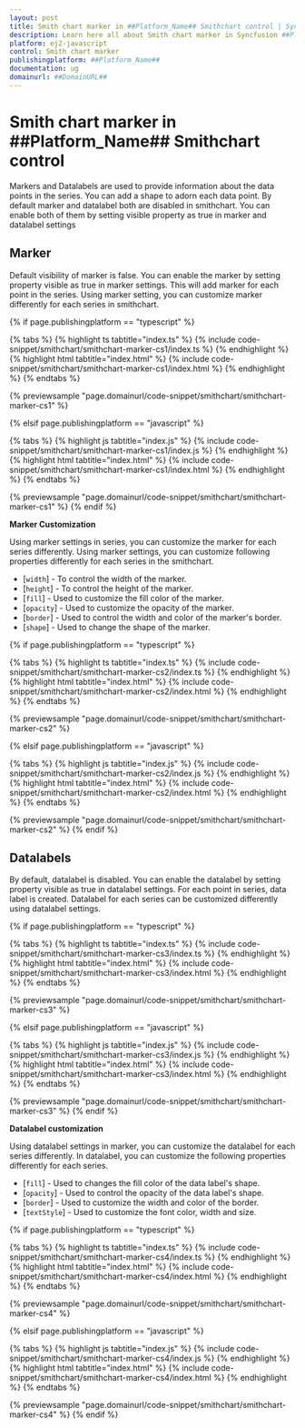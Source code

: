 ```yaml
---
layout: post
title: Smith chart marker in ##Platform_Name## Smithchart control | Syncfusion
description: Learn here all about Smith chart marker in Syncfusion ##Platform_Name## Smithchart control of Syncfusion Essential JS 2 and more.
platform: ej2-javascript
control: Smith chart marker 
publishingplatform: ##Platform_Name##
documentation: ug
domainurl: ##DomainURL##
---
```


<!-- markdownlint-disable MD036 -->

# Smith chart marker in ##Platform_Name## Smithchart control

Markers and Datalabels are used to provide information about the data points in the series. You can add a shape to adorn each data point. By default marker and datalabel both are disabled in smithchart. You can enable both of them by setting visible property as true in marker and datalabel settings

## Marker

Default visibility of marker is false. You can enable the marker by setting property visible as true in marker settings. This will add marker for each point in the series. Using marker setting, you can customize marker differently for each series in smithchart.

{% if page.publishingplatform == "typescript" %}

 {% tabs %}
{% highlight ts tabtitle="index.ts" %}
{% include code-snippet/smithchart/smithchart-marker-cs1/index.ts %}
{% endhighlight %}
{% highlight html tabtitle="index.html" %}
{% include code-snippet/smithchart/smithchart-marker-cs1/index.html %}
{% endhighlight %}
{% endtabs %}
        
{% previewsample "page.domainurl/code-snippet/smithchart/smithchart-marker-cs1" %}

{% elsif page.publishingplatform == "javascript" %}

{% tabs %}
{% highlight js tabtitle="index.js" %}
{% include code-snippet/smithchart/smithchart-marker-cs1/index.js %}
{% endhighlight %}
{% highlight html tabtitle="index.html" %}
{% include code-snippet/smithchart/smithchart-marker-cs1/index.html %}
{% endhighlight %}
{% endtabs %}

{% previewsample "page.domainurl/code-snippet/smithchart/smithchart-marker-cs1" %}
{% endif %}

**Marker Customization**

Using marker settings in series, you can customize the marker for each series differently. Using marker settings, you can customize following properties differently for each series in the smithchart.

* [`width`] - To control the width of the marker.
* [`height`] - To control the height of the marker.
* [`fill`] - Used to customize the fill color of the marker.
* [`opacity`] - Used to customize the opacity of the marker.
* [`border`] - Used to control the width and color of the marker's border.
* [`shape`] - Used to change the shape of the marker.

{% if page.publishingplatform == "typescript" %}

 {% tabs %}
{% highlight ts tabtitle="index.ts" %}
{% include code-snippet/smithchart/smithchart-marker-cs2/index.ts %}
{% endhighlight %}
{% highlight html tabtitle="index.html" %}
{% include code-snippet/smithchart/smithchart-marker-cs2/index.html %}
{% endhighlight %}
{% endtabs %}
        
{% previewsample "page.domainurl/code-snippet/smithchart/smithchart-marker-cs2" %}

{% elsif page.publishingplatform == "javascript" %}

{% tabs %}
{% highlight js tabtitle="index.js" %}
{% include code-snippet/smithchart/smithchart-marker-cs2/index.js %}
{% endhighlight %}
{% highlight html tabtitle="index.html" %}
{% include code-snippet/smithchart/smithchart-marker-cs2/index.html %}
{% endhighlight %}
{% endtabs %}

{% previewsample "page.domainurl/code-snippet/smithchart/smithchart-marker-cs2" %}
{% endif %}

## Datalabels

By default, datalabel is disabled. You can enable the datalabel by setting property visible as true in datalabel settings. For each point in series, data label is created. Datalabel for each series can be customized differently using datalabel settings.

{% if page.publishingplatform == "typescript" %}

 {% tabs %}
{% highlight ts tabtitle="index.ts" %}
{% include code-snippet/smithchart/smithchart-marker-cs3/index.ts %}
{% endhighlight %}
{% highlight html tabtitle="index.html" %}
{% include code-snippet/smithchart/smithchart-marker-cs3/index.html %}
{% endhighlight %}
{% endtabs %}
        
{% previewsample "page.domainurl/code-snippet/smithchart/smithchart-marker-cs3" %}

{% elsif page.publishingplatform == "javascript" %}

{% tabs %}
{% highlight js tabtitle="index.js" %}
{% include code-snippet/smithchart/smithchart-marker-cs3/index.js %}
{% endhighlight %}
{% highlight html tabtitle="index.html" %}
{% include code-snippet/smithchart/smithchart-marker-cs3/index.html %}
{% endhighlight %}
{% endtabs %}

{% previewsample "page.domainurl/code-snippet/smithchart/smithchart-marker-cs3" %}
{% endif %}

**Datalabel customization**

Using datalabel settings in marker, you can customize the datalabel for each series differently. In datalabel, you can customize the following properties differently for each series.

* [`fill`] - Used to changes the fill color of the data label's shape.
* [`opacity`] - Used to control the opacity of the data label's shape.
* [`border`] - Used to customize the width and color of the border.
* [`textStyle`] - Used to customize the font color, width and size.

{% if page.publishingplatform == "typescript" %}

 {% tabs %}
{% highlight ts tabtitle="index.ts" %}
{% include code-snippet/smithchart/smithchart-marker-cs4/index.ts %}
{% endhighlight %}
{% highlight html tabtitle="index.html" %}
{% include code-snippet/smithchart/smithchart-marker-cs4/index.html %}
{% endhighlight %}
{% endtabs %}
        
{% previewsample "page.domainurl/code-snippet/smithchart/smithchart-marker-cs4" %}

{% elsif page.publishingplatform == "javascript" %}

{% tabs %}
{% highlight js tabtitle="index.js" %}
{% include code-snippet/smithchart/smithchart-marker-cs4/index.js %}
{% endhighlight %}
{% highlight html tabtitle="index.html" %}
{% include code-snippet/smithchart/smithchart-marker-cs4/index.html %}
{% endhighlight %}
{% endtabs %}

{% previewsample "page.domainurl/code-snippet/smithchart/smithchart-marker-cs4" %}
{% endif %}